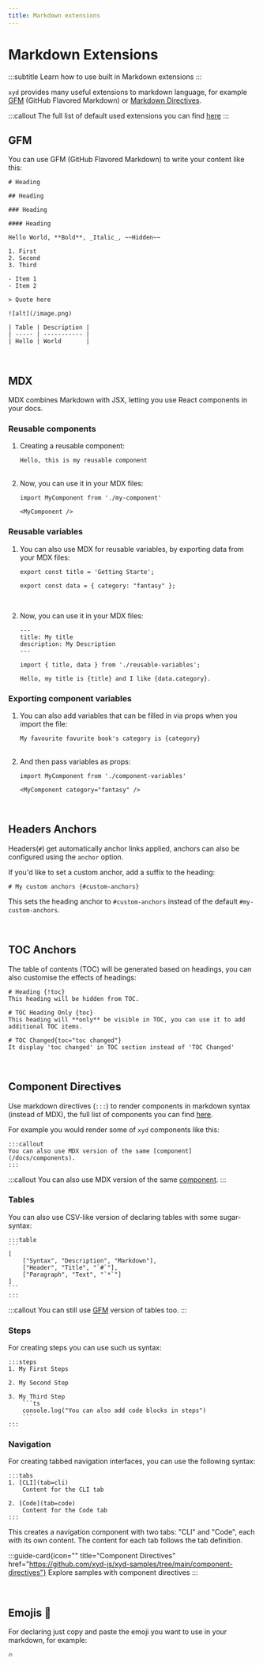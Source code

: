 ```yaml
---
title: Markdown extensions
---
```


# Markdown Extensions
:::subtitle
Learn how to use built in Markdown extensions
:::

<code>xyd</code> provides many useful extensions to markdown language,
for example [GFM](https://github.github.com/gfm/) (GitHub Flavored Markdown) or [Markdown Directives](https://github.com/remarkjs/remark-directive).

:::callout
The full list of default used extensions you can find [here](https://github.com/livesession/xyd/blob/master/packages/xyd-content/packages/md/plugins/index.ts)
:::

## GFM
You can use GFM (GitHub Flavored Markdown) to write your content like this:
```mdx
# Heading
 
## Heading
 
### Heading
 
#### Heading
 
Hello World, **Bold**, _Italic_, ~~Hidden~~
 
1. First
2. Second
3. Third
 
- Item 1
- Item 2
 
> Quote here
 
![alt](/image.png)
 
| Table | Description |
| ----- | ----------- |
| Hello | World       |
```

&nbsp;

## MDX
MDX combines Markdown with JSX, letting you use React components in your docs.

### Reusable components

1. Creating a reusable component:
    ```mdx my-component.mdx
    Hello, this is my reusable component
    ```
    <br/>
2. Now, you can use it in your MDX files:
    ```tsx my-content.mdx
    import MyComponent from './my-component'

    <MyComponent />
    ```

### Reusable variables

1. You can also use MDX for reusable variables, by exporting data from your MDX files:
    ```tsx reusable-variables.mdx
    export const title = 'Getting Starte';

    export const data = { category: "fantasy" };
    ```
    <br/>
    
2. Now, you can use it in your MDX files:
    ```mdx my-content.mdx
    ---
    title: My title
    description: My Description
    ---

    import { title, data } from './reusable-variables';

    Hello, my title is {title} and I like {data.category}.
    ```

### Exporting component variables
1. You can also add variables that can be filled in via props when you import the file:
    ```mdx component-variables.mdx
    My favourite favurite book's category is {category}
    ```
    <br/>
2. And then pass variables as props:
    ```tsx
    import MyComponent from './component-variables'

    <MyComponent category="fantasy" />
    ```

&nbsp;

## Headers Anchors
Headers(`#`) get automatically anchor links applied, anchors can also 
be configured using the `anchor` option.

If you'd like to set a custom anchor,  add a suffix to the heading:
```mdx
# My custom anchors {#custom-anchors}
```
This sets the heading anchor to `#custom-anchors` instead of the default `#my-custom-anchors`.

&nbsp;

## TOC Anchors
The table of contents (TOC) will be generated based on headings, you can also customise the effects of headings:

```mdx
# Heading {!toc}
This heading will be hidden from TOC.

# TOC Heading Only {toc}
This heading will **only** be visible in TOC, you can use it to add additional TOC items.

# TOC Changed{toc="toc changed"}
It display 'toc changed' in TOC section instead of 'TOC Changed'
```

&nbsp;

## Component Directives
Use markdown directives (`:::`) to render components in markdown syntax (instead of MDX), the full list of components you can find [here](/docs/components).

For example you would render some of <code>xyd</code> components like this:

```mdx
:::callout
You can also use MDX version of the same [component](/docs/components).
:::
```

:::callout
You can also use MDX version of the same [component](/docs/components).
:::

### Tables
You can also use CSV-like version of declaring tables with some sugar-syntax:
~~~
:::table
```
[
    ["Syntax", "Description", "Markdown"],
    ["Header", "Title", "`#`"],
    ["Paragraph", "Text", "`*`"]
]
```
:::
~~~

:::callout
You can still use [GFM](https://github.github.com/gfm/#tables-extension-) version of tables too.
:::

### Steps
For creating steps you can use such us syntax:
~~~
:::steps
1. My First Steps

2. My Second Step

3. My Third Step
    ```ts
    console.log("You can also add code blocks in steps")
    ```
:::
~~~

### Navigation
For creating tabbed navigation interfaces, you can use the following syntax:
~~~
:::tabs
1. [CLI](tab=cli)
    Content for the CLI tab

2. [Code](tab=code)
    Content for the Code tab
:::
~~~

This creates a navigation component with two tabs: "CLI" and "Code", each with its own content. The content for each tab follows the tab definition.

:::guide-card{icon="<IconCode/>" title="Component Directives" href="https://github.com/xyd-js/xyd-samples/tree/main/component-directives"}
Explore samples with component directives
:::

&nbsp;

## Emojis 🎉
For declaring just copy and paste the emoji you want to use in your markdown, for example:

```
🔥